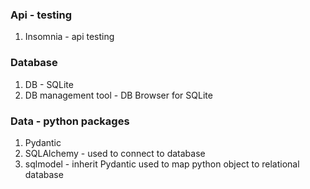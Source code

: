 ### Api - testing 
1. Insomnia - api testing


### Database
1. DB - SQLite
2. DB management tool - DB Browser for SQLite


### Data - python packages
1. Pydantic
2. SQLAlchemy - used to connect to database
3. sqlmodel - inherit Pydantic used to map python object to relational database
